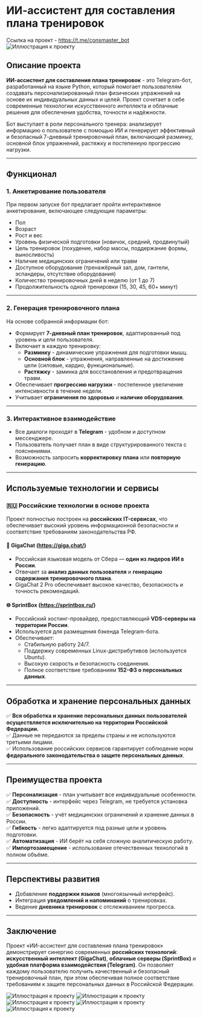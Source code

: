 # ИИ-ассистент для составления плана тренировок
Ссылка на проект - https://t.me/consmaster_bot
![Иллюстрация к проекту](https://github.com/A1936/AI-Sports-Coach/blob/main/1.png?raw=true)

## Описание проекта

**ИИ-ассистент для составления плана тренировок** - это Telegram-бот, разработанный на языке Python, который помогает пользователям создавать персонализированный план физических упражнений на основе их индивидуальных данных и целей. Проект сочетает в себе современные технологии искусственного интеллекта и облачные решения для обеспечения удобства, точности и надёжности.

Бот выступает в роли персонального тренера: анализирует информацию о пользователе с помощью ИИ и генерирует эффективный и безопасный 7-дневный тренировочный план, включающий разминку, основной блок упражнений, растяжку и постепенную прогрессию нагрузки.

---

## Функционал

### 1. **Анкетирование пользователя**
При первом запуске бот предлагает пройти интерактивное анкетирование, включающее следующие параметры:
- Пол
- Возраст
- Рост и вес
- Уровень физической подготовки (новичок, средний, продвинутый)
- Цель тренировок (похудение, набор массы, поддержание формы, выносливость)
- Наличие медицинских ограничений или травм
- Доступное оборудование (тренажёрный зал, дом, гантели, эспандеры, отсутствие оборудования)
- Количество тренировочных дней в неделю (от 1 до 7)
- Продолжительность одной тренировки (15, 30, 45, 60+ минут)

---

### 2. **Генерация тренировочного плана**
На основе собранной информации бот:
- Формирует **7-дневный план тренировок**, адаптированный под уровень и цели пользователя.
- Включает в каждую тренировку:
  - **Разминку** - динамические упражнения для подготовки мышц.
  - **Основной блок** - упражнения, направленные на достижение цели (силовые, кардио, функциональные).
  - **Растяжку** - заминка для восстановления и предотвращения травм.
- Обеспечивает **прогрессию нагрузки** - постепенное увеличение интенсивности в течение недели.
- Учитывает **ограничения по здоровью** и **наличие оборудования**.

---

### 3. **Интерактивное взаимодействие**
- Все диалоги проходят в **Telegram** - удобном и доступном мессенджере.
- Пользователь получает план в виде структурированного текста с пояснениями.
- Возможность запросить **корректировку плана** или **повторную генерацию**.

---

## Используемые технологии и сервисы

### 🇷🇺 **Российские технологии в основе проекта**
Проект полностью построен на **российских IT-сервисах**, что обеспечивает высокий уровень информационной безопасности и соответствие требованиям законодательства РФ.

#### 🤖 **GigaChat (https://giga.chat/)**
- Российская языковая модель от Сбера — **один из лидеров ИИ в России**.
- Отвечает за **анализ данных пользователя** и **генерацию содержания тренировочного плана**.
- GigaChat 2 Pro обеспечивает высокое качество, безопасность и точность рекомендаций.

#### 🌐 **SprintBox (https://sprintbox.ru/)**
- Российский хостинг-провайдер, предоставляющий **VDS-серверы на территории России**.
- Используется для размещения бэкенда Telegram-бота.
- Обеспечивает:
  - Стабильную работу 24/7.
  - Поддержку современных Linux-дистрибутивов (используется Ubuntu).
  - Высокую скорость и безопасность соединения.
  - Полное соответствие требованиям **152-ФЗ о персональных данных**.

---

## Обработка и хранение персональных данных

✅ **Вся обработка и хранение персональных данных пользователей осуществляется исключительно на территории Российской Федерации.**  
✅ Данные не передаются за пределы страны и не используются третьими лицами.  
✅ Использование российских сервисов гарантирует соблюдение норм **федерального законодательства о защите персональных данных**.  

---

## Преимущества проекта

✅ **Персонализация** - план учитывает все индивидуальные особенности.  
✅ **Доступность** - интерфейс через Telegram, не требуется установка приложений.  
✅ **Безопасность** - учёт медицинских ограничений и хранение данных в России.  
✅ **Гибкость** - легко адаптируется под разные цели и уровень подготовки.  
✅ **Автоматизация** - ИИ берёт на себя сложную аналитическую работу.  
✅ **Импортозамещение** - использование отечественных технологий в полном объёме.

---

## Перспективы развития

- Добавление **поддержки языков** (многоязычный интерфейс).
- Интеграция **уведомлений и напоминаний** о тренировках.
- Ведение **дневника тренировок** с отслеживанием прогресса.

---

## Заключение

Проект «ИИ-ассистент для составления плана тренировок» демонстрирует синергию современных **российских технологий**: **искусственный интеллект (GigaChat)**, **облачные серверы (SprintBox)** и **удобная платформа взаимодействия (Telegram)**. Он позволяет каждому пользователю получить качественный и безопасный тренировочный план, при этом обеспечивая полное соответствие требованиям к защите персональных данных в Российской Федерации.

![Иллюстрация к проекту](https://github.com/A1936/AI-Sports-Coach/blob/main/2.png?raw=true)
![Иллюстрация к проекту](https://github.com/A1936/AI-Sports-Coach/blob/main/4.png?raw=true)
![Иллюстрация к проекту](https://github.com/A1936/AI-Sports-Coach/blob/main/5.png?raw=true)
![Иллюстрация к проекту](https://github.com/A1936/AI-Sports-Coach/blob/main/8.png?raw=true)
![Иллюстрация к проекту](https://github.com/A1936/AI-Sports-Coach/blob/main/9.png?raw=true)
